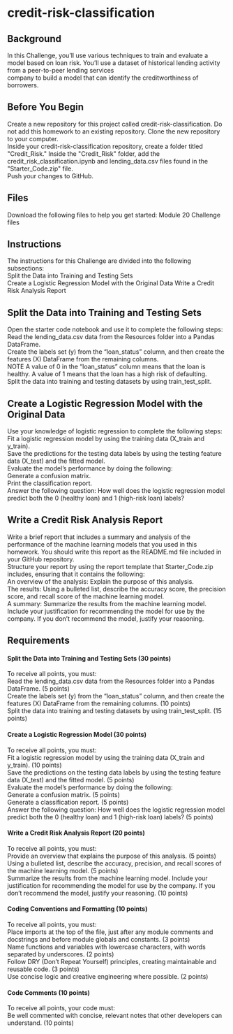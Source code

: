# credit-risk-classification

## Background
In this Challenge, you’ll use various techniques to train and evaluate a model based on loan risk. You’ll use a dataset of historical lending activity from a peer-to-peer lending services <br>
company to build a model that can identify the creditworthiness of borrowers. 
## Before You Begin
Create a new repository for this project called credit-risk-classification. Do not add this homework to an existing repository. Clone the new repository to your computer. <br>
Inside your credit-risk-classification repository, create a folder titled "Credit_Risk." Inside the "Credit_Risk" folder, add the credit_risk_classification.ipynb and lending_data.csv files found in the "Starter_Code.zip" file. <br>
Push your changes to GitHub. 
## Files
Download the following files to help you get started: Module 20 Challenge files 
## Instructions
The instructions for this Challenge are divided into the following subsections: <br>
Split the Data into Training and Testing Sets <br>
Create a Logistic Regression Model with the Original Data Write a Credit Risk Analysis Report 
## Split the Data into Training and Testing Sets
Open the starter code notebook and use it to complete the following steps: <br>
Read the lending_data.csv data from the Resources folder into a Pandas DataFrame.<br> 
Create the labels set (y) from the “loan_status” column, and then create the features (X) DataFrame from the remaining columns. <br>
NOTE A value of 0 in the “loan_status” column means that the loan is healthy. A value of 1 means that the loan has a high risk of defaulting. <br>
Split the data into training and testing datasets by using train_test_split. 
## Create a Logistic Regression Model with the Original Data
Use your knowledge of logistic regression to complete the following steps: <br>
Fit a logistic regression model by using the training data (X_train and y_train). <br>
Save the predictions for the testing data labels by using the testing feature data (X_test) and the fitted model. <br>
Evaluate the model’s performance by doing the following: <br>
Generate a confusion matrix. <br>
Print the classification report. <br>
Answer the following question: How well does the logistic regression model predict both the 0 (healthy loan) and 1 (high-risk loan) labels? 
## Write a Credit Risk Analysis Report
Write a brief report that includes a summary and analysis of the performance of the machine learning models that you used in this homework. You should write this report as the README.md file included in your GitHub repository. <br>
Structure your report by using the report template that Starter_Code.zip includes, ensuring that it contains the following: <br>
An overview of the analysis: Explain the purpose of this analysis. <br>
The results: Using a bulleted list, describe the accuracy score, the precision score, and recall score of the machine learning model. <br>
A summary: Summarize the results from the machine learning model. Include your justification for recommending the model for use by the company. If you don’t recommend the model, justify your reasoning. 
## Requirements
#### Split the Data into Training and Testing Sets (30 points) 
To receive all points, you must: <br>
Read the lending_data.csv data from the Resources folder into a Pandas DataFrame. (5 points) <br>
Create the labels set (y) from the “loan_status” column, and then create the features (X) DataFrame from the remaining columns. (10 points) <br>
Split the data into training and testing datasets by using train_test_split. (15 points) 
#### Create a Logistic Regression Model (30 points) 
To receive all points, you must: <br>
Fit a logistic regression model by using the training data (X_train and y_train). (10 points) <br>
Save the predictions on the testing data labels by using the testing feature data (X_test) and the fitted model. (5 points) <br>
Evaluate the model’s performance by doing the following: <br>
Generate a confusion matrix. (5 points) <br>
Generate a classification report. (5 points) <br>
Answer the following question: How well does the logistic regression model predict both the 0 (healthy loan) and 1 (high-risk loan) labels? (5 points) 
#### Write a Credit Risk Analysis Report (20 points) 
To receive all points, you must: <br>
Provide an overview that explains the purpose of this analysis. (5 points) <br>
Using a bulleted list, describe the accuracy, precision, and recall scores of the machine learning model. (5 points) <br>
Summarize the results from the machine learning model. Include your justification for recommending the model for use by the company. If you don’t recommend the model, justify your reasoning. (10 points) 
#### Coding Conventions and Formatting (10 points) 
To receive all points, you must: <br>
Place imports at the top of the file, just after any module comments and docstrings and before module globals and constants. (3 points) <br>
Name functions and variables with lowercase characters, with words separated by underscores. (2 points) <br>
Follow DRY (Don’t Repeat Yourself) principles, creating maintainable and reusable code. (3 points) <br>
Use concise logic and creative engineering where possible. (2 points) 
#### Code Comments (10 points) 
To receive all points, your code must: <br>
Be well commented with concise, relevant notes that other developers can understand. (10 points) 
